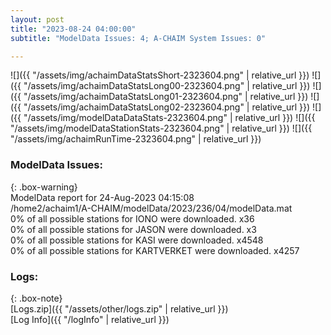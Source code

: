 ```yaml
---
layout: post
title: "2023-08-24 04:00:00"
subtitle: "ModelData Issues: 4; A-CHAIM System Issues: 0"

---
```


![]({{ "/assets/img/achaimDataStatsShort-2323604.png" | relative_url }})
![]({{ "/assets/img/achaimDataStatsLong00-2323604.png" | relative_url }})
![]({{ "/assets/img/achaimDataStatsLong01-2323604.png" | relative_url }})
![]({{ "/assets/img/achaimDataStatsLong02-2323604.png" | relative_url }})
![]({{ "/assets/img/modelDataDataStats-2323604.png" | relative_url }})
![]({{ "/assets/img/modelDataStationStats-2323604.png" | relative_url }})
![]({{ "/assets/img/achaimRunTime-2323604.png" | relative_url }})


### ModelData Issues:  
  
{: .box-warning}  
 ModelData report for 24-Aug-2023 04:15:08   
 /home2/achaim1/A-CHAIM/modelData/2023/236/04/modelData.mat   
 0% of all possible stations for IONO were downloaded. x36   
 0% of all possible stations for JASON were downloaded. x3   
 0% of all possible stations for KASI were downloaded. x4548   
 0% of all possible stations for KARTVERKET were downloaded. x4257   
  


### Logs:  
  
{: .box-note}  
[Logs.zip]({{ "/assets/other/logs.zip" | relative_url }})  
[Log Info]({{ "/logInfo" | relative_url }})  
